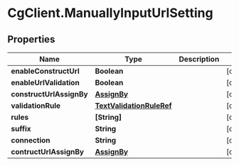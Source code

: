 # CgClient.ManuallyInputUrlSetting

## Properties

Name | Type | Description | Notes
------------ | ------------- | ------------- | -------------
**enableConstructUrl** | **Boolean** |  | [optional] 
**enableUrlValidation** | **Boolean** |  | [optional] 
**constructUrlAssignBy** | [**AssignBy**](AssignBy.md) |  | [optional] 
**validationRule** | [**TextValidationRuleRef**](TextValidationRuleRef.md) |  | [optional] 
**rules** | **[String]** |  | [optional] 
**suffix** | **String** |  | [optional] 
**connection** | **String** |  | [optional] 
**contructUrlAssignBy** | [**AssignBy**](AssignBy.md) |  | [optional] 



